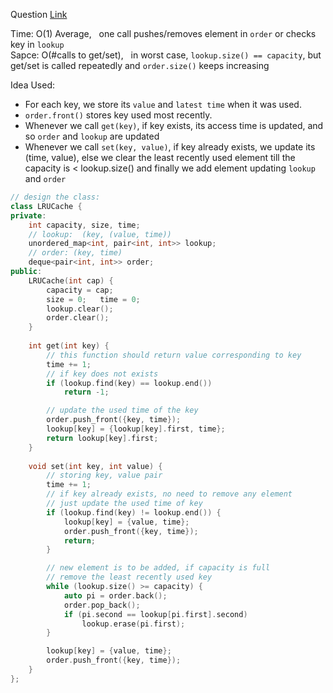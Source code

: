 Question [Link](https://practice.geeksforgeeks.org/problems/lru-cache/1)

Time:  O(1) Average, &nbsp; one call pushes/removes element in `order` or checks key in `lookup` <br>
Sapce:  O(#calls to get/set), &nbsp; in worst case, `lookup.size() == capacity`, but get/set is called repeatedly and `order.size()` keeps increasing <br>

Idea Used:  
   - For each key, we store its `value` and `latest time` when it was used.
   - `order.front()` stores key used most recently.
   - Whenever we call `get(key)`, if key exists, its access time is updated, and so `order` and `lookup` are updated
   - Whenever we call `set(key, value)`, if key already exists, we update its (time, value), else we clear the least recently used element till the capacity is < lookup.size() and finally we add element updating `lookup` and `order`

```c++
// design the class:
class LRUCache {
private:
    int capacity, size, time;
    // lookup:  (key, (value, time))
    unordered_map<int, pair<int, int>> lookup;
    // order: (key, time)
    deque<pair<int, int>> order;
public:
    LRUCache(int cap) {
        capacity = cap;
        size = 0;   time = 0;
        lookup.clear();
        order.clear();
    }
    
    int get(int key) {
        // this function should return value corresponding to key
        time += 1;
        // if key does not exists
        if (lookup.find(key) == lookup.end())
            return -1;

        // update the used time of the key
        order.push_front({key, time});
        lookup[key] = {lookup[key].first, time};
        return lookup[key].first;
    }
    
    void set(int key, int value) {
        // storing key, value pair
        time += 1;
        // if key already exists, no need to remove any element
        // just update the used time of key
        if (lookup.find(key) != lookup.end()) {
            lookup[key] = {value, time};
            order.push_front({key, time});
            return;
        }

        // new element is to be added, if capacity is full
        // remove the least recently used key
        while (lookup.size() >= capacity) {
            auto pi = order.back();
            order.pop_back();
            if (pi.second == lookup[pi.first].second) 
                lookup.erase(pi.first);
        }

        lookup[key] = {value, time};
        order.push_front({key, time});
    }
};

```